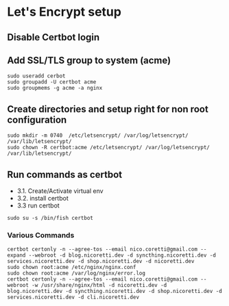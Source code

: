 # Let's Encrypt setup

## Disable Certbot login

## Add SSL/TLS group to system (acme)

```shell
sudo useradd cerbot
sudo groupadd -U certbot acme
sudo groupmems -g acme -a nginx
```

## Create directories and setup right for non root configuration

```
sudo mkdir -m 0740  /etc/letsencrypt/ /var/log/letsencrypt/ /var/lib/letsencrypt/
sudo chown -R certbot:acme /etc/letsencrypt/ /var/log/letsencrypt/ /var/lib/letsencrypt/
```

## Run commands as certbot

- 3.1. Create/Activate virtual env
- 3.2. install certbot
- 3.3 run certbot

```shell
sudo su -s /bin/fish certbot
```

### Various Commands

```shell
certbot certonly -n --agree-tos --email nico.coretti@gmail.com --expand --webroot -d blog.nicoretti.dev -d syncthing.nicoretti.dev -d services.nicoretti.dev -d shop.nicoretti.dev -d nicoretti.dev
sudo chown root:acme /etc/nginx/nginx.conf
sudo chown root:acme /var/log/nginx/error.log
certbot certonly -n --agree-tos --email nico.coretti@gmail.com --webroot -w /usr/share/nginx/html -d nicoretti.dev -d blog.nicoretti.dev -d syncthing.nicoretti.dev -d shop.nicoretti.dev -d services.nicoretti.dev -d cli.nicoretti.dev
```

